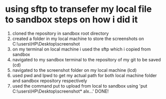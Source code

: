 using sftp to transefer my local file to sandbox
steps on how i  did it
=======================
1) cloned the repository in sandbox root directory
2) created a folder in my local machine to store the screenshots on C:\users\HP\Desktop\screenshot
3) on my terminal on local machine i used the sftp which i copied from sandbox
4) navigated to my sandbox terminal to the repository of my git to be saved (cd)
5) navigated to the screenshot folder on my local machine (lcd)
6) used pwd and lpwd to get my actual path for both local machine folder and sandbox repository respectively
7) used the command put to upload from local to sandbox using 'put C:\users\HP\Desktop\screenshot\* alx...'
DONE!  